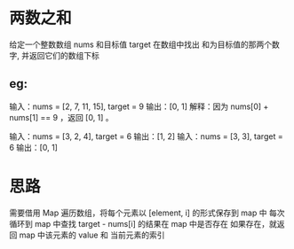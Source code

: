 
# 两数之和
给定一个整数数组 nums 和目标值 target
在数组中找出 和为目标值的那两个数字, 并返回它们的数组下标

## eg:
输入：nums = [2, 7, 11, 15], target = 9
输出：[0, 1]
解释：因为 nums[0] + nums[1] == 9 ，返回 [0, 1] 。

输入：nums = [3, 2, 4], target = 6
输出：[1, 2]
输入：nums = [3, 3], target = 6
输出：[0, 1]

# 思路
需要借用 Map
遍历数组，将每个元素以 [element, i] 的形式保存到 map 中
每次循环到 map 中查找 target - nums[i] 的结果在 map 中是否存在
如果存在，就返回 map 中该元素的 value 和 当前元素的索引